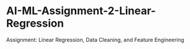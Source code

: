 # AI-ML-Assignment-2-Linear-Regression
Assignment: Linear Regression, Data Cleaning, and Feature Engineering
